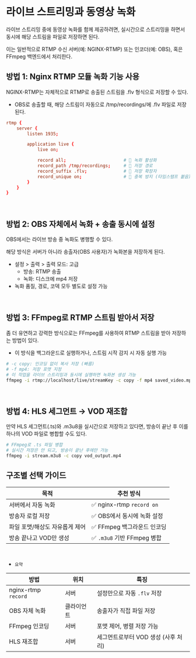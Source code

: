 # 라이브 스트리밍과 동영상 녹화

라이브 스트리밍 중에 동영상 녹화를 함께 제공하려면, 실시간으로 스트리밍을 하면서 동시에 해당 스트림을 파일로 저장하면 된다.

이는 일반적으로 RTMP 수신 서버(예: NGINX-RTMP) 또는 인코더(예: OBS), 혹은 FFmpeg 백엔드에서 처리한다.

## 방법 1: Nginx RTMP 모듈 녹화 기능 사용

NGINX-RTMP는 자체적으로 RTMP로 송출된 스트림을 .flv 형식으로 저장할 수 있다.

 - OBS로 송출할 때, 해당 스트림이 자동으로 /tmp/recordings/에 .flv 파일로 저장된다.
```conf
rtmp {
    server {
        listen 1935;

        application live {
            live on;

            record all;                      # 🔴 녹화 활성화
            record_path /tmp/recordings;     # 🔴 저장 경로
            record_suffix .flv;              # 🔴 저장 확장자
            record_unique on;                # 🔴 중복 방지 (타임스탬프 붙음)
        }
    }
}
```
<br/>

## 방법 2: OBS 자체에서 녹화 + 송출 동시에 설정

OBS에서는 라이브 방송 중 녹화도 병행할 수 있다.

해당 방식은 서버가 아니라 송출자(OBS 사용자)가 녹화본을 저장하게 된다.

 - 설정 > 출력 > 출력 모드: 고급
    - 방송: RTMP 송출
    - 녹화: 디스크에 mp4 저장
 - 녹화 품질, 경로, 코덱 모두 별도로 설정 가능

<br/>

## 방법 3: FFmpeg로 RTMP 스트림 받아서 저장

좀 더 유연하고 강력한 방식으로는 FFmpeg를 사용하여 RTMP 스트림을 받아 저장하는 방법이 있다.

 - 이 방식을 백그라운드로 실행하거나, 스트림 시작 감지 시 자동 실행 가능
```bash
# -c copy: 인코딩 없이 복사 저장 (빠름)
# -f mp4: 저장 포맷 지정
# 이 작업을 라이브 스트리밍과 동시에 실행하면 녹화본 생성 가능
ffmpeg -i rtmp://localhost/live/streamKey -c copy -f mp4 saved_video.mp4
```
<br/>

## 방법 4: HLS 세그먼트 → VOD 재조합

만약 HLS 세그먼트(.ts)와 .m3u8을 실시간으로 저장하고 있다면, 방송이 끝난 후 이를 하나의 VOD 파일로 병합할 수도 있다.

```bash
# FFmpeg로 .ts 파일 병합
# 실시간 저장은 안 되고, 방송이 끝난 후에만 가능
ffmpeg -i stream.m3u8 -c copy vod_output.mp4
```

## 구조별 선택 가이드

| 목적                | 추천 방식                    |
| ----------------- | ------------------------ |
| 서버에서 자동 녹화        | ✅ nginx-rtmp `record on` |
| 방송자 로컬 저장         | ✅ OBS에서 동시에 녹화 설정        |
| 파일 포맷/해상도 자유롭게 제어 | ✅ FFmpeg 백그라운드 인코딩       |
| 방송 끝나고 VOD만 생성    | ✅ `.m3u8` 기반 FFmpeg 병합   |

<br/>

 - `요약`

| 방법                  | 위치    | 특징                     |
| ------------------- | ----- | ---------------------- |
| nginx-rtmp `record` | 서버    | 설정만으로 자동 `.flv` 저장     |
| OBS 자체 녹화           | 클라이언트 | 송출자가 직접 파일 저장          |
| FFmpeg 인코딩          | 서버    | 포맷 제어, 병렬 저장 가능        |
| HLS 재조합             | 서버    | 세그먼트로부터 VOD 생성 (사후 처리) |
